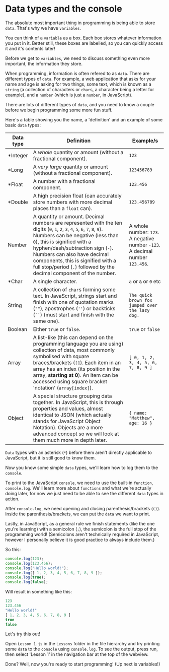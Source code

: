 # Data types and the console

The absolute most important thing in programming is being able to store `data`.
That's why we have `variables`.

You can think of a `variable` as a box.
Each box stores whatever information you put in it.
Better still, these boxes are labelled, so you can quickly access it and it's contents later! 

Before we get to `variables`, we need to discuss something even more important, the information they store.

When programming, information is often refered to as `data`.
There are different types of `data`.
For example, a web application that asks for your name and age is asking for two things, some text, which is known as a `string` (a collection of characters or `char`s, a character being a letter for example), and a `number` (which is just a `number`, in JavaScript).

There are lots of different types of `data`, and you need to know a couple before we begin programming some more fun stuff.

Here's a table showing you the name, a 'definition' and an example of some basic `data` types:


| Data type | Definition | Example/s |
|-|-|-|
| *Integer | A _whole_ quantity or amount (without a fractional component). | `123` |
| *Long | A _very large_ quantity or amount (without a fractional component). | `123456789` |
| *Float | A number with a fractional component. | `123.456` |
| *Double | A high precision float (can accurately store numbers with more decimal places than a `float` can). | `123.456789` |
| Number | A quantity or amount. Decimal numbers are represented with the ten digits (`0`, `1`, `2`, `3`, `4`, `5`, `6`, `7`, `8`, `9`). Numbers can be negative (less than `0`), this is signified with a hyphen/dash/subtraction sign (`-`). Numbers can also have decimal components, this is signified with a full stop/period (`.`) followed by the decimal component of the number. | A whole number: `123`. A negative number `-123`. A decimal number `123.456`. |
| *Char | A single character. | `a` or `&` or `0` etc |
| String | A collection of `char`s forming some text. In JavaScript, strings start and finish with one of quotation marks (`""`), apostrophes (`''`) or backticks (``` `` ```) (must start and finish with the same one). | `The quick brown fox jumped over the lazy dog.` |
| Boolean | Either `true` or `false`. | `true` or `false` |
| Array | A list-like (this can depend on the programming language you are using) collection of data, most commonly symbolised with square braces/brackets (`[]`). Each item in an array has an index (its position in the array, **starting at 0**). An item can be accessed using square bracket 'notation' (`array[index]`). | `[ 0, 1, 2, 3, 4, 5, 6, 7, 8, 9 ]` |
| Object | A special structure grouping data together. In JavaScript, this is through properties and values, almost identical to JSON (which actually stands for JavaScript Object Notation). Objects are a more advanced concept so we will look at them much more in depth later. | `{ name: "Matthew", age: 16 }` |

`Data` types with an asterisk (`*`) before them aren't directly applicable to JavaScript, but it is still good to know them.

Now you know some simple `data` types, we'll learn how to log them to the `console`.

To print to the JavaScript `console`, we need to use the built-in `function`, `console.log`.
We'll learn more about `functions` and what we're actually doing later, for now we just need to be able to see the different `data` types in action.

After `console.log`, we need opening and closing parenthesis/brackets (`()`).
Inside the parenthesis/brackets, we can put the `data` we want to print.

Lastly, in JavaScript, as a general rule we finish statements (like the one you're learning) with a semicolon (`;`), the semicolon is the full stop of the programming world!
(Semicolons aren't technically required in JavaScript, however I personally believe it is good practice to always include them.)

So this:
```js
console.log(123);
console.log(123.456);
console.log("Hello world!");
console.log([ 1, 2, 3, 4, 5, 6, 7, 8, 9 ]);
console.log(true);
console.log(false);
```
Will result in something like this:
```js
123
123.456
"Hello world!"
[ 1, 2, 3, 4, 5, 6, 7, 8, 9 ]
true
false
```
Let's try this out!

Open `Lesson 1.js` in the `Lessons` folder in the file hierarchy and try printing some `data` to the `console` using `console.log`.
To see the output, press run, then select 'Lesson 1' in the navigation bar at the top of the webview.

Done?
Well, now you're ready to start programming!
(Up next is variables!)